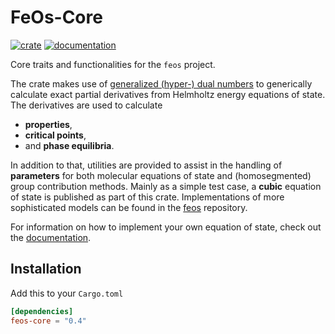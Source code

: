 # FeOs-Core

[![crate](https://img.shields.io/crates/v/feos-core.svg)](https://crates.io/crates/feos-core)
[![documentation](https://docs.rs/feos-core/badge.svg)](https://docs.rs/feos-core)

Core traits and functionalities for the `feos` project.

The crate makes use of [generalized (hyper-) dual numbers](https://github.com/itt-ustutt/num-dual) to generically calculate exact partial derivatives from Helmholtz energy equations of state. The derivatives are used to calculate
- **properties**,
- **critical points**,
- and **phase equilibria**.

In addition to that, utilities are provided to assist in the handling of **parameters** for both molecular equations of state and (homosegmented) group contribution methods. Mainly as a simple test case, a **cubic** equation of state is published as part of this crate. Implementations of more sophisticated models can be found in the [feos](https://github.com/feos-org/feos) repository.

For information on how to implement your own equation of state, check out the [documentation](https://feos-org.github.io/feos/rustguide/index.html).

## Installation

Add this to your `Cargo.toml`

```toml
[dependencies]
feos-core = "0.4"

